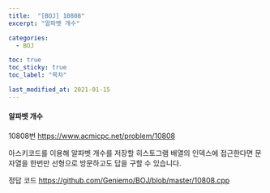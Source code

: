 ```yaml
---
title:  "[BOJ] 10808"
excerpt: "알파벳 개수"

categories:
  - BOJ

toc: true
toc_sticky: true
toc_label: "목차"

last_modified_at: 2021-01-15
---
```


#### 알파벳 개수

10808번 <https://www.acmicpc.net/problem/10808>

아스키코드를 이용해 알파벳 개수를 저장할 히스토그램 배열의 인덱스에 접근한다면 문자열을 한번만 선형으로 방문하고도 답을 구할 수 있습니다.

정답 코드 <https://github.com/Geniemo/BOJ/blob/master/10808.cpp>